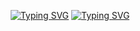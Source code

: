 <p style="text-align:center;background: url('https://i.gifer.com/fxac.gif') no-repeat center center fixed;">
  <a href="https://git.io/typing-svg"><img src="https://readme-typing-svg.demolab.com?font=Brush+Script+MT&weight=600&size=40&pause=1000&color=FFFFFF&center=true&vCenter=true&multiline=true&random=true&width=800&height=120&lines=Welcome+to+my+amazing+profile.+I'm+Abdelsalam" alt="Typing SVG" /></a>
  <a href="https://git.io/typing-svg"><img src="https://readme-typing-svg.demolab.com?font=Brush+Script+MT&weight=600&size=40&pause=1000&color=FFFFFF&center=true&vCenter=true&multiline=true&random=true&width=800&height=120&lines=Github profile is currently under maintenance" alt="Typing SVG" /></a>
</p>

